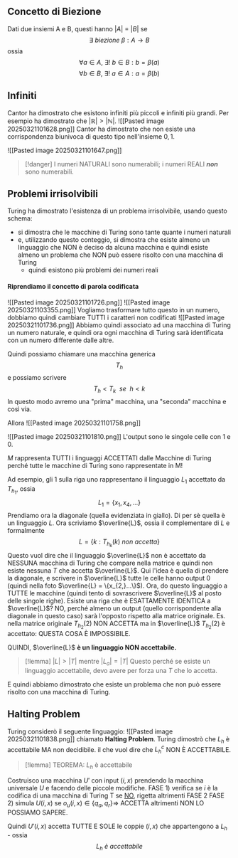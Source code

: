 ## Concetto di Biezione
Dati due insiemi A e B, questi hanno $|A|$ = $|B|$ se $$\exists \ biezione \ \beta: A \rightarrow B$$ossia $$\forall a \in A, \ \exists! \ b \in B: b= \beta(a)$$$$\forall b \in B, \ \exists! \ a \in A: a = \beta(b)$$
## Infiniti
Cantor ha dimostrato che esistono infiniti più piccoli e infiniti più grandi.
Per esempio ha dimostrato che $|\mathbb{R}| > |\mathbb{N}|$.
![[Pasted image 20250321101628.png]]
Cantor ha dimostrato che non esiste una corrispondenza biunivoca di questo tipo nell'insieme ${0, 1}$.

![[Pasted image 20250321101647.png]]

>[!danger] I numeri NATURALI sono numerabili; i numeri REALI ***non*** sono numerabili.


## Problemi irrisolvibili
Turing ha dimostrato l'esistenza di un problema irrisolvibile, usando questo schema:
- si dimostra che le macchine di Turing sono tante quante i numeri naturali
- e, utilizzando questo conteggio, si dimostra che esiste almeno un linguaggio che NON è deciso da alcuna macchina e quindi esiste almeno un problema che NON può essere risolto con una macchina di Turing
	- quindi esistono più problemi dei numeri reali


#### Riprendiamo il concetto di parola codificata
![[Pasted image 20250321101726.png]]
![[Pasted image 20250321103355.png]]
Vogliamo trasformare tutto questo in un numero, dobbiamo quindi cambiare TUTTI i caratteri non codificati
![[Pasted image 20250321101736.png]]
Abbiamo quindi associato ad una macchina di Turing un numero naturale, e quindi ora ogni macchina di Turing sarà identificata con un numero differente dalle altre.

Quindi possiamo chiamare una macchina generica $$T_{h}$$e possiamo scrivere $$T_{h} < T_{k} \ \ se \ \ h<k$$In questo modo avremo una "prima" macchina, una "seconda" macchina e così via.

Allora
![[Pasted image 20250321101758.png]]

![[Pasted image 20250321101810.png]]
L'output sono le singole celle con 1 e 0.

$M$ rappresenta TUTTI i linguaggi ACCETTATI dalle Macchine di Turing 
	perché tutte le macchine di Turing sono rappresentate in M!

Ad esempio, gli 1 sulla riga uno rappresentano il linguaggio $L_{1}$ accettato da $T_{h_{1}}$, ossia $$L_{1} = \{x_{1}, x_{4}, ...\}$$
Prendiamo ora la diagonale (quella evidenziata in giallo).
Di per sè quella è un linguaggio $L$.
Ora scriviamo $\overline{L}$, ossia il complementare di $L$ e formalmente $$L = \{k : T_{h_{k}}(k) \ non \ accetta\}$$Questo vuol dire che il linguaggio $\overline{L}$ non è accettato da NESSUNA macchina di Turing che compare nella matrice e quindi non esiste nessuna $T$ che accetta $\overline{L}$.
	Qui l'idea è quella di prendere la diagonale, e scrivere in $\overline{L}$ tutte le celle hanno output 0 (quindi nella foto $\overline{L} = \{x_{2,}...\}$).
	Ora, do questo linguaggio a TUTTE le macchine (quindi tento di sovrascrivere $\overline{L}$ al posto delle singole righe). 
	Esiste una riga che è ESATTAMENTE IDENTICA a $\overline{L}$? NO, perché almeno un output (quello corrispondente alla diagonale in questo caso) sarà l'opposto rispetto alla matrice originale.
	Es. nella matrice originale $T_{h_2}(2)$ NON ACCETTA ma in $\overline{L}$ $T_{h_2}(2)$ è accettato: QUESTA COSA È IMPOSSIBILE.

QUINDI, $\overline{L}$ **è un linguaggio NON accettabile.**

>[!lemma] $|L| > |T|$ mentre $|L_{a}| = |T|$
>Questo perché se esiste un linguaggio accettabile, devo avere per forza una $T$ che lo accetta.

E quindi abbiamo dimostrato che esiste un problema che non può essere risolto con una macchina di Turing.

## Halting Problem
Turing considerò il seguente linguaggio:
![[Pasted image 20250321101838.png]]
chiamato **Halting Problem**.
Turing dimostrò che $L_{h}$ è accettabile MA non decidibile.
	il che vuol dire che $L_{h}^{c}$ NON È ACCETTABILE.


>[!lemma] TEOREMA: $L_{h}$ è accettabile

Costruisco una macchina $U'$ con input $(i,x)$ prendendo la macchina universale $U$ e facendo delle piccole modifiche.
	FASE 1) verifica se $i$ è la codifica di una macchina di Turing T
			se <u>NO</u>, rigetta
			altrimenti FASE 2
	FASE 2) simula $U(i,x)$
			se $o_{u}(i,x) \in \{q_{a}, q_{r}\} \Rightarrow$ ACCETTA
			altrimenti NON LO POSSIAMO SAPERE.

Quindi $U'(i,x)$ accetta TUTTE E SOLE le coppie $(i,x)$ che appartengono a $L_{h}$ - ossia $$L_{h} \ è \ accettabile$$
